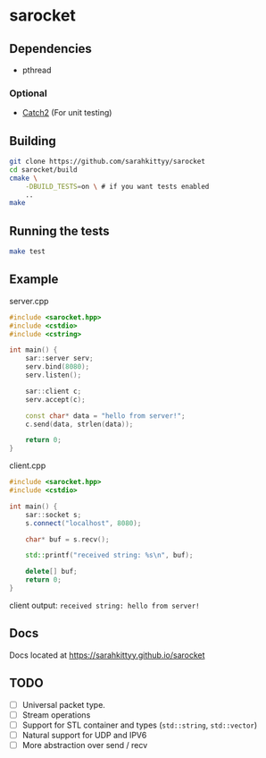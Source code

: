 # sarocket

## Dependencies

- pthread

### Optional

- [Catch2](https://github.com/catchorg/Catch2/) (For unit testing)

## Building

```bash
git clone https://github.com/sarahkittyy/sarocket
cd sarocket/build
cmake \
	-DBUILD_TESTS=on \ # if you want tests enabled
	..
make
```

## Running the tests

```bash
make test
```

## Example

server.cpp
```cpp
#include <sarocket.hpp>
#include <cstdio>
#include <cstring>

int main() {
	sar::server serv;
	serv.bind(8080);
	serv.listen();

	sar::client c;
	serv.accept(c);

	const char* data = "hello from server!";
	c.send(data, strlen(data));

	return 0;
}

```

client.cpp
```cpp
#include <sarocket.hpp>
#include <cstdio>

int main() {
	sar::socket s;
	s.connect("localhost", 8080);

	char* buf = s.recv();

	std::printf("received string: %s\n", buf);

	delete[] buf;
	return 0;
}
```

client output: `received string: hello from server!`

## Docs

Docs located at https://sarahkittyy.github.io/sarocket

## TODO

- [ ] Universal packet type.
- [ ] Stream operations
- [ ] Support for STL container and types (`std::string`, `std::vector`)
- [ ] Natural support for UDP and IPV6
- [ ] More abstraction over send / recv
